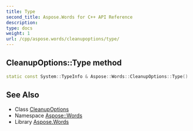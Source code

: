 ```yaml
---
title: Type
second_title: Aspose.Words for C++ API Reference
description: 
type: docs
weight: 1
url: /cpp/aspose.words/cleanupoptions/type/
---
```

## CleanupOptions::Type method




```cpp
static const System::TypeInfo & Aspose::Words::CleanupOptions::Type()
```

## See Also

* Class [CleanupOptions](../)
* Namespace [Aspose::Words](../../)
* Library [Aspose.Words](../../../)
